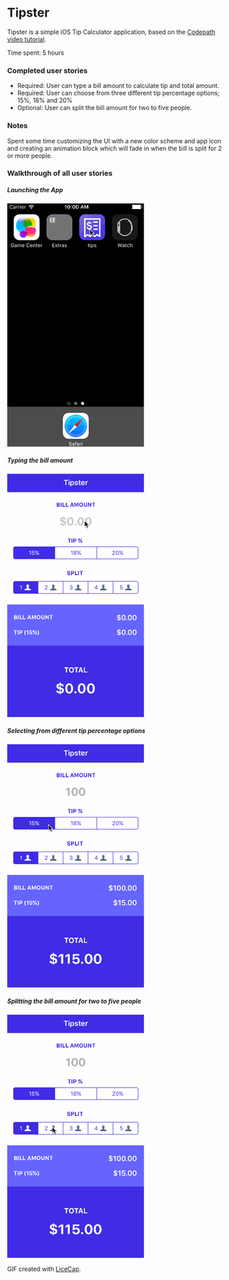 # Tipster

Tipster is a simple iOS Tip Calculator application, based on the [Codepath video tutorial](https://vimeo.com/102084767).

Time spent: 5 hours

### Completed user stories

- Required: User can type a bill amount to calculate tip and total amount.
- Required: User can choose from three different tip percentage options; 15%, 18% and 20%
- Optional: User can split the bill amount for two to five people.
 
### Notes

Spent some time customizing the UI with a new color scheme and app icon and creating an animation block which will fade in when the bill is split for 2 or more people.

### Walkthrough of all user stories

##### Launching the App
![Bill Amount User Input](anim_launch_app.gif)

##### Typing the bill amount
![Bill Amount User Input](anim_bill_amount_input.gif)

##### Selecting from different tip percentage options
![Tip Percentage Options](anim_tip_percentage_options.gif)

##### Splitting the bill amount for two to five people
![Split Bill](anim_split_bill.gif)

GIF created with [LiceCap](http://www.cockos.com/licecap/).